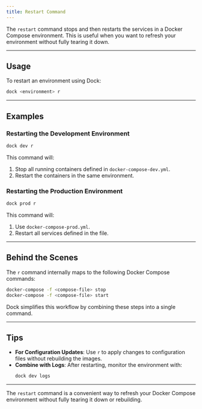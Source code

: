 ```yaml
---
title: Restart Command
---
```


The `restart` command stops and then restarts the services in a Docker Compose environment. This is useful when you want to refresh your environment without fully tearing it down.

---

## Usage

To restart an environment using Dock:

```bash
dock <environment> r
```

---

## Examples

### Restarting the Development Environment
```bash
dock dev r
```

This command will:
1. Stop all running containers defined in `docker-compose-dev.yml`.
2. Restart the containers in the same environment.

### Restarting the Production Environment
```bash
dock prod r
```

This command will:
1. Use `docker-compose-prod.yml`.
2. Restart all services defined in the file.

---

## Behind the Scenes

The `r` command internally maps to the following Docker Compose commands:

```bash
docker-compose -f <compose-file> stop
docker-compose -f <compose-file> start
```

Dock simplifies this workflow by combining these steps into a single command.

---

## Tips

- **For Configuration Updates**: Use `r` to apply changes to configuration files without rebuilding the images.
- **Combine with Logs**: After restarting, monitor the environment with:
  ```bash
  dock dev logs
  ```

---

The `restart` command is a convenient way to refresh your Docker Compose environment without fully tearing it down or rebuilding.
